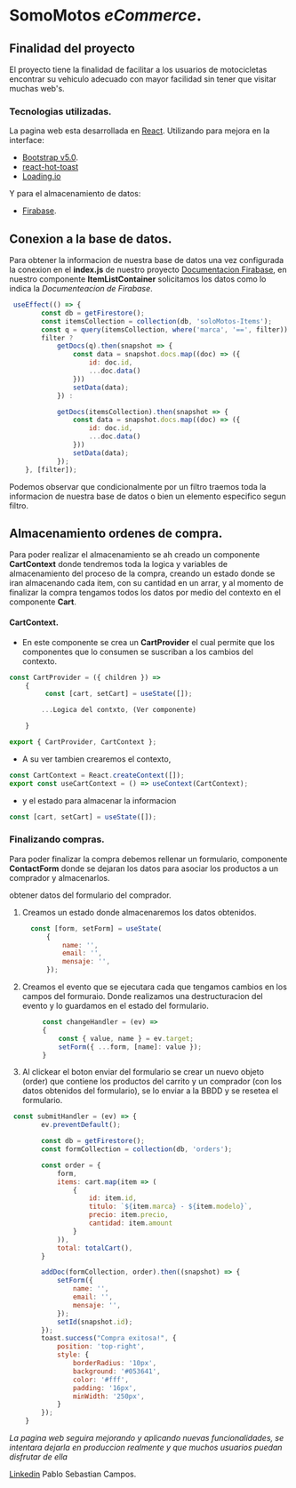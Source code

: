 # SomoMotos *eCommerce*.

## Finalidad del proyecto

El proyecto tiene la finalidad de facilitar a los usuarios de motocicletas encontrar su vehiculo adecuado con mayor facilidad sin tener que visitar muchas web's.

### Tecnologias utilizadas.
La pagina web esta desarrollada en [React](https://github.com/facebook/create-react-app).
 Utilizando para mejora en la interface:
- [Bootstrap v5.0](https://getbootstrap.com/docs/5.0/getting-started/introduction/).
- [react-hot-toast](https://react-hot-toast.com/)
- [Loading.io](https://loading.io/css/)

Y para el almacenamiento de datos:
- [Firabase](https://firebase.google.com/).
  
  
## Conexion a la base de datos.

Para obtener la informacion de nuestra base de datos una vez configurada la conexion en el **index.js** de nuestro proyecto [Documentacion Firabase](https://firebase.google.com/), en nuestro componente **ItemListContainer** solicitamos los datos como lo indica la *Documenteacion de Firabase*.


```javaScript
 useEffect(() => {
        const db = getFirestore();
        const itemsCollection = collection(db, 'soloMotos-Items');
        const q = query(itemsCollection, where('marca', '==', filter))
        filter ?
            getDocs(q).then(snapshot => {
                const data = snapshot.docs.map((doc) => ({
                    id: doc.id,
                    ...doc.data()
                }))
                setData(data);
            }) :

            getDocs(itemsCollection).then(snapshot => {
                const data = snapshot.docs.map((doc) => ({
                    id: doc.id,
                    ...doc.data()
                }))
                setData(data);
            });
    }, [filter]);
```

Podemos observar que condicionalmente por un filtro traemos toda la informacion de nuestra base de datos o bien un elemento especifico segun filtro.

## Almacenamiento ordenes de compra.
Para poder realizar el almacenamiento se ah creado un componente **CartContext** donde tendremos toda la logica y variables de almacenamiento del proceso de la compra, creando un estado donde se iran almacenando cada item, con su cantidad en un arrar, y al momento de finalizar la compra tengamos todos los datos por medio del contexto en el componente **Cart**.

#### CartContext.
- En este componente se crea un **CartProvider** el cual permite que los componentes que lo consumen se suscriban a los cambios del contexto.

```javaScript
const CartProvider = ({ children }) => 
    {
         const [cart, setCart] = useState([]);

        ...Logica del contxto, (Ver componente)

    }

export { CartProvider, CartContext };
```

- A su ver tambien crearemos el contexto,

```javaScript
const CartContext = React.createContext([]);
export const useCartContext = () => useContext(CartContext);
```

- y el estado para almacenar la informacion

```javaScript
const [cart, setCart] = useState([]);
```

### Finalizando compras.
Para poder finalizar la compra debemos rellenar un formulario, componente **ContactForm** donde se dejaran los datos para asociar los productos a un comprador y almacenarlos.

obtener datos del formulario del comprador.
   
1. Creamos un estado donde almacenaremos los datos obtenidos.
   
      ```javaScript
        const [form, setForm] = useState(
            {
                name: '',
                email: '',
                mensaje: '',
            });
   ```
   
2. Creamos el evento que se ejecutara cada que tengamos cambios en los campos del formuraio.
Donde realizamos una destructuracion del evento y lo guardamos en el estado del formulario.

   ```javaScript
        const changeHandler = (ev) => 
        {
            const { value, name } = ev.target;
            setForm({ ...form, [name]: value });
        }
   ```

3. Al clickear el boton enviar del formulario se crear un nuevo objeto (order) que contiene los productos del carrito y un comprador (con los datos obtenidos del formulario), se lo enviar a la BBDD y se resetea el formulario.


```javaScript
 const submitHandler = (ev) => {
        ev.preventDefault();

        const db = getFirestore();
        const formCollection = collection(db, 'orders');

        const order = {
            form,
            items: cart.map(item => (
                {
                    id: item.id,
                    titulo: `${item.marca} - ${item.modelo}`,
                    precio: item.precio,
                    cantidad: item.amount
                }
            )),
            total: totalCart(),
        }

        addDoc(formCollection, order).then((snapshot) => {
            setForm({
                name: '',
                email: '',
                mensaje: '',
            });
            setId(snapshot.id);
        });
        toast.success("Compra exitosa!", {
            position: 'top-right',
            style: {
                borderRadius: '10px',
                background: '#053641',
                color: '#fff',
                padding: '16px',
                minWidth: '250px',
            }
        });
    }
```


*La pagina web seguira mejorando y aplicando nuevas funcionalidades, se intentara dejarla en produccion realmente y que muchos usuarios puedan disfrutar de ella*

[Linkedin](https://www.linkedin.com/feed/?trk=guest_homepage-basic_nav-header-signin) Pablo Sebastian Campos.